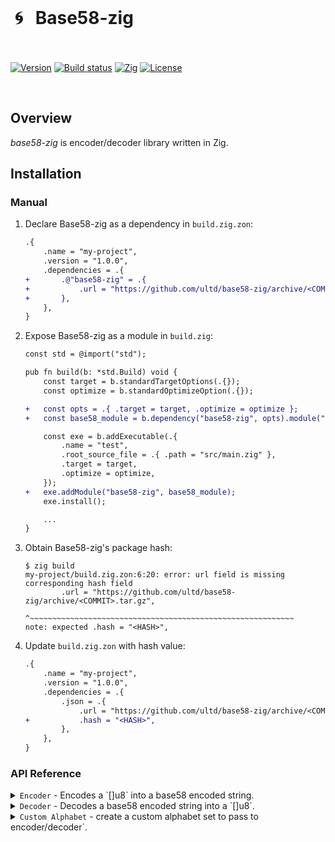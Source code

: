 <br/>

<p align="center">
  <h1>&nbsp;🌀 &nbsp;&nbsp;Base58-zig</h1>
    <br/>
    <br/>
  <a href="https://github.com/ultd/base58-zig/releases/latest"><img alt="Version" src="https://img.shields.io/github/v/release/ultd/base58-zig?include_prereleases&label=version"></a>
  <a href="https://github.com/ultd/base58-zig/actions/workflows/test.yml"><img alt="Build status" src="https://img.shields.io/github/actions/workflow/status/ultd/base58-zig/test.yml?branch=main" /></a>
  <a href="https://ziglang.org/download"><img alt="Zig" src="https://img.shields.io/badge/zig-master-green.svg"></a>
  <a href="https://github.com/ultd/base58-zig/blob/main/LICENSE"><img alt="License" src="https://img.shields.io/badge/license-MIT-blue"></a>
</p>
<br/>

## Overview

_base58-zig_ is encoder/decoder library written in Zig.

## Installation

### Manual

1. Declare Base58-zig as a dependency in `build.zig.zon`:

   ```diff
   .{
       .name = "my-project",
       .version = "1.0.0",
       .dependencies = .{
   +       .@"base58-zig" = .{
   +           .url = "https://github.com/ultd/base58-zig/archive/<COMMIT>.tar.gz",
   +       },
       },
   }
   ```

2. Expose Base58-zig as a module in `build.zig`:

   ```diff
   const std = @import("std");

   pub fn build(b: *std.Build) void {
       const target = b.standardTargetOptions(.{});
       const optimize = b.standardOptimizeOption(.{});

   +   const opts = .{ .target = target, .optimize = optimize };
   +   const base58_module = b.dependency("base58-zig", opts).module("base58-zig");

       const exe = b.addExecutable(.{
           .name = "test",
           .root_source_file = .{ .path = "src/main.zig" },
           .target = target,
           .optimize = optimize,
       });
   +   exe.addModule("base58-zig", base58_module);
       exe.install();

       ...
   }
   ```

3. Obtain Base58-zig's package hash:

   ```
   $ zig build
   my-project/build.zig.zon:6:20: error: url field is missing corresponding hash field
           .url = "https://github.com/ultd/base58-zig/archive/<COMMIT>.tar.gz",
                  ^~~~~~~~~~~~~~~~~~~~~~~~~~~~~~~~~~~~~~~~~~~~~~~~~~~~~~~~~~~~
   note: expected .hash = "<HASH>",
   ```

4. Update `build.zig.zon` with hash value:

   ```diff
   .{
       .name = "my-project",
       .version = "1.0.0",
       .dependencies = .{
           .json = .{
               .url = "https://github.com/ultd/base58-zig/archive/<COMMIT>.tar.gz",
   +           .hash = "<HASH>",
           },
       },
   }
   ```

### API Reference

<details>
<summary><code>Encoder</code> - Encodes a `[]u8` into a base58 encoded string.</summary>

**Example**

```zig
const std = @import("std");
const base58 = @import("base58-zig");

const allocator = std.heap.page_allocator;

var someBytes = [4]u8{ 10, 20, 30, 40 };

pub fn main() !void {
    var encoder = base58.Encoder.init(allocator, .{});
    var encodedStr = try encoder.encode(allocator, &someBytes);
    std.log.debug("encoded val: {s}", .{encodedStr});
}
```

</details>

<details>
<summary><code>Decoder</code> - Decodes a base58 encoded string into a `[]u8`.</summary>

**Example**

```zig
const std = @import("std");
const base58 = @import("base58-zig");

const allocator = std.heap.page_allocator;

var encodedStr: []const u8 = "4rL4RCWHz3iNCdCaveD8KcHfV9YWGsqSHFPo7X2zBNwa";

pub fn main() !void {
    var decoder = base58.Decoder.init(allocator, .{});
    var decodedBytes = try decoder.decode(encodedStr);
    std.log.debug("decoded bytes: {any}", .{decodedBytes});
}
```

</details>

<details>
<summary><code>Custom Alphabet</code> - create a custom alphabet set to pass to encoder/decoder`.</summary>

**Example**

```zig
const std = @import("std");
const base58 = @import("base58-zig");

const allocator = std.heap.page_allocator;

var alpha = base58.Alphabet.new(.{
.alphabet = [58]u8{...}. // custom alphabets
});

pub fn main() !void {
    var encoder = base58.Encoder.init(allocator, .{ alphabet = alpha });
    var encodedStr = try encoder.encode(allocator, &someBytes);
    std.log.debug("encoded val: {s}", .{encodedStr});
}
```

</details>
